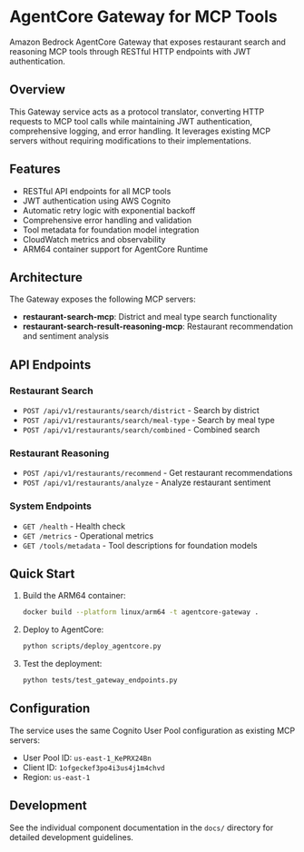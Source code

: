 # AgentCore Gateway for MCP Tools

Amazon Bedrock AgentCore Gateway that exposes restaurant search and reasoning MCP tools through RESTful HTTP endpoints with JWT authentication.

## Overview

This Gateway service acts as a protocol translator, converting HTTP requests to MCP tool calls while maintaining JWT authentication, comprehensive logging, and error handling. It leverages existing MCP servers without requiring modifications to their implementations.

## Features

- RESTful API endpoints for all MCP tools
- JWT authentication using AWS Cognito
- Automatic retry logic with exponential backoff
- Comprehensive error handling and validation
- Tool metadata for foundation model integration
- CloudWatch metrics and observability
- ARM64 container support for AgentCore Runtime

## Architecture

The Gateway exposes the following MCP servers:
- **restaurant-search-mcp**: District and meal type search functionality
- **restaurant-search-result-reasoning-mcp**: Restaurant recommendation and sentiment analysis

## API Endpoints

### Restaurant Search
- `POST /api/v1/restaurants/search/district` - Search by district
- `POST /api/v1/restaurants/search/meal-type` - Search by meal type
- `POST /api/v1/restaurants/search/combined` - Combined search

### Restaurant Reasoning
- `POST /api/v1/restaurants/recommend` - Get restaurant recommendations
- `POST /api/v1/restaurants/analyze` - Analyze restaurant sentiment

### System Endpoints
- `GET /health` - Health check
- `GET /metrics` - Operational metrics
- `GET /tools/metadata` - Tool descriptions for foundation models

## Quick Start

1. Build the ARM64 container:
   ```bash
   docker build --platform linux/arm64 -t agentcore-gateway .
   ```

2. Deploy to AgentCore:
   ```bash
   python scripts/deploy_agentcore.py
   ```

3. Test the deployment:
   ```bash
   python tests/test_gateway_endpoints.py
   ```

## Configuration

The service uses the same Cognito User Pool configuration as existing MCP servers:
- User Pool ID: `us-east-1_KePRX24Bn`
- Client ID: `1ofgeckef3po4i3us4j1m4chvd`
- Region: `us-east-1`

## Development

See the individual component documentation in the `docs/` directory for detailed development guidelines.